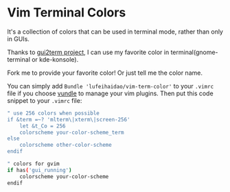 Vim Terminal Colors
==================
It's a collection of colors that can be used in terminal mode, rather than only in GUIs.

Thanks to [gui2term project](http://www.vim.org/scripts/script.php?script_id=2778), I can use my favorite color in terminal(gnome-terminal or kde-konsole).

Fork me to provide your favorite color! Or just tell me the color name.

You can simply add `Bundle 'lufeihaidao/vim-term-color'` to your `.vimrc` file if you choose [vundle](https://github.com/gmarik/vundle) to manage your vim plugins. Then put this code snippet to your `.vimrc` file:

``` bash
" use 256 colors when possible
if &term =~? 'mlterm\|xterm\|screen-256'
	let &t_Co = 256
    colorscheme your-color-scheme_term
else
    colorscheme other-color-scheme
endif

" colors for gvim
if has('gui_running')
    colorscheme your-color-scheme
endif
```
